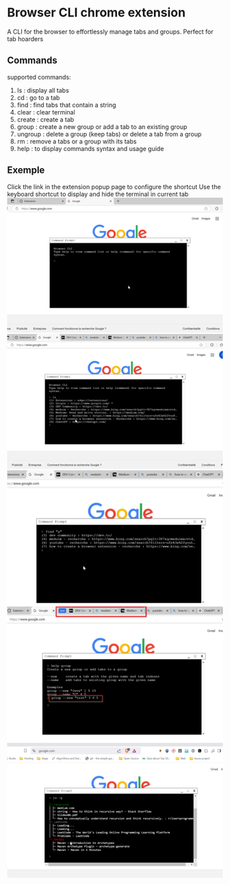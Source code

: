 # Browser CLI chrome extension
A CLI for the browser to effortlessly manage tabs and groups. Perfect for tab hoarders


## Commands
supported commands:
1. ls : display all tabs
2. cd : go to a tab
3. find : find tabs that contain a string
4. clear : clear terminal
5. create : create a tab
6. group : create a new group or add a tab to an existing group
7. ungroup : delete a group (keep tabs) or delete a tab from a group
8. rm : remove a tabs or a group with its tabs
9. help : to display commands syntax and usage guide

## Exemple
Click the link in the extension popup page to configure the shortcut
Use the keyboard shortcut to display and hide the terminal in current tab
![example image](./resources/01.png)
![example image](./resources/02.png)
![example image](./resources/03.png)
![example image](./resources/04.png)
![example image](./resources/05.png)
